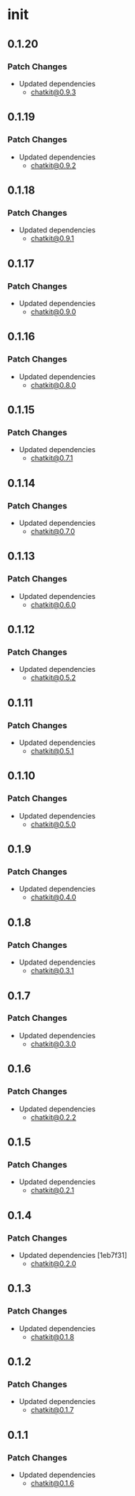 # init

## 0.1.20

### Patch Changes

- Updated dependencies
  - chatkit@0.9.3

## 0.1.19

### Patch Changes

- Updated dependencies
  - chatkit@0.9.2

## 0.1.18

### Patch Changes

- Updated dependencies
  - chatkit@0.9.1

## 0.1.17

### Patch Changes

- Updated dependencies
  - chatkit@0.9.0

## 0.1.16

### Patch Changes

- Updated dependencies
  - chatkit@0.8.0

## 0.1.15

### Patch Changes

- Updated dependencies
  - chatkit@0.7.1

## 0.1.14

### Patch Changes

- Updated dependencies
  - chatkit@0.7.0

## 0.1.13

### Patch Changes

- Updated dependencies
  - chatkit@0.6.0

## 0.1.12

### Patch Changes

- Updated dependencies
  - chatkit@0.5.2

## 0.1.11

### Patch Changes

- Updated dependencies
  - chatkit@0.5.1

## 0.1.10

### Patch Changes

- Updated dependencies
  - chatkit@0.5.0

## 0.1.9

### Patch Changes

- Updated dependencies
  - chatkit@0.4.0

## 0.1.8

### Patch Changes

- Updated dependencies
  - chatkit@0.3.1

## 0.1.7

### Patch Changes

- Updated dependencies
  - chatkit@0.3.0

## 0.1.6

### Patch Changes

- Updated dependencies
  - chatkit@0.2.2

## 0.1.5

### Patch Changes

- Updated dependencies
  - chatkit@0.2.1

## 0.1.4

### Patch Changes

- Updated dependencies [1eb7f31]
  - chatkit@0.2.0

## 0.1.3

### Patch Changes

- Updated dependencies
  - chatkit@0.1.8

## 0.1.2

### Patch Changes

- Updated dependencies
  - chatkit@0.1.7

## 0.1.1

### Patch Changes

- Updated dependencies
  - chatkit@0.1.6
